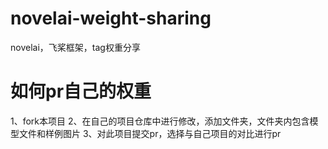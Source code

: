 # novelai-weight-sharing

novelai，飞桨框架，tag权重分享


# 如何pr自己的权重

1、fork本项目
2、在自己的项目仓库中进行修改，添加文件夹，文件夹内包含模型文件和样例图片
3、对此项目提交pr，选择与自己项目的对比进行pr
